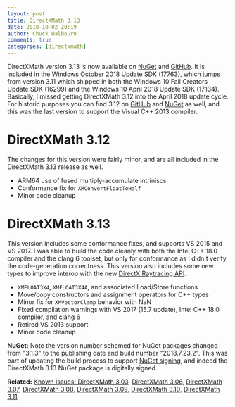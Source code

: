 ```yaml
---
layout: post
title: DirectXMath 3.13
date: 2018-10-02 20:19
author: Chuck Walbourn
comments: true
categories: [directxmath]
---
```

DirectXMath version 3.13 is now available on <a href="https://www.nuget.org/packages/directxmath/2018.7.23.2">NuGet</a> and <a href="https://github.com/Microsoft/DirectXMath/releases/tag/jul2018b">GitHub</a>. It is included in the Windows October 2018 Update SDK (<a href="https://walbourn.github.io/windows-10-october-2018-update/">17763</a>), which jumps from version 3.11 which shipped in both the Windows 10 Fall Creators Update SDK (16299) and the Windows 10 April 2018 Update SDK (17134). Basically, I missed getting DirectXMath 3.12 into the April 2018 update cycle. For historic purposes you can find 3.12 on <a href="https://github.com/Microsoft/DirectXMath/releases/tag/feb2018">GitHub</a> and <a href="https://www.nuget.org/packages/directxmath/3.1.2">NuGet</a> as well, and this was the last version to support the Visual C++ 2013 compiler.
<!--more-->

<h1>DirectXMath 3.12</h1>
The changes for this version were fairly minor, and are all included in the DirectXMath 3.13 release as well.

<ul>
 	<li>ARM64 use of fused multiply-accumulate intriniscs</li>
 	<li>Conformance fix for <code>XMConvertFloatToHalf</code></li>
 	<li>Minor code cleanup</li>
</ul>

<h1>DirectXMath 3.13</h1>

This version includes some conformance fixes, and supports VS 2015 and VS 2017. I was able to build the code cleanly with both the Intel C++ 18.0 compiler and the clang 6 toolset, but only for conformance as I didn't verify the code-generation correctness. This version also includes some new types to improve interop with the new <a href="https://blogs.msdn.microsoft.com/directx/2018/10/02/directx-raytracing-and-the-windows-10-october-2018-update/">DirectX Raytracing API</a>.

<ul>
 	<li><code>XMFLOAT3X4</code>, <code>XMFLOAT3X4A</code>, and associated Load/Store functions</li>
 	<li>Move/copy constructors and assignment operators for C++ types</li>
 	<li>Minor fix for <code>XMVectorClamp</code> behavior with NaN</li>
 	<li>Fixed compilation warnings with VS 2017 (15.7 update), Intel C++ 18.0 compiler, and clang 6</li>
 	<li>Retired VS 2013 support</li>
 	<li>Minor code cleanup</li>
</ul>

<strong>NuGet:</strong> Note the version number schemed for NuGet packages changed from "3.1.3" to the publishing date and build number "2018.7.23.2". This was part of updating the build process to support <a href="https://walbourn.github.io/github-nuget-and-vso/">NuGet signing</a>, and indeed the DirectXMath 3.13 NuGet package is digitally signed.

<b>Related:</b> <a href="https://walbourn.github.io/known-issues-directxmath-3-03/">Known Issues: DirectXMath 3.03</a>, <a href="https://walbourn.github.io/directxmath-3-06/">DirectXMath 3.06</a>, <a href="https://walbourn.github.io/directxmath-3-07/">DirectXMath 3.07</a>, <a href="https://walbourn.github.io/directxmath-3-08/">DirectXMath 3.08</a>, <a href="https://walbourn.github.io/directxmath-3-09/">DirectXMath 3.09</a>, <a href="https://walbourn.github.io/directxmath-3-10/">DirectXMath 3.10</a>, <a href="https://walbourn.github.io/directxmath-3-11/">DirectXMath 3.11</a>
